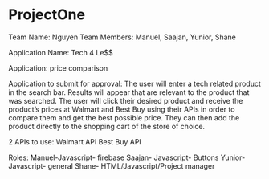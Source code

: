 # ProjectOne

Team Name: Nguyen
Team Members: Manuel, Saajan, Yunior, Shane

Application Name:
Tech 4 Le$$

Application:
price comparison

Application to submit for approval:
The user will enter a tech related product in the search bar. Results will appear that are relevant to the product that was searched. The user will click their desired product and receive the product’s prices at Walmart and Best Buy using their APIs in order to compare them and get the best possible price. They can then add the product directly to the shopping cart of the store of choice.

2 APIs to use:
Walmart API
Best Buy API

Roles:
Manuel-Javascript- firebase
Saajan- Javascript- Buttons
Yunior- Javascript- general
Shane- HTML/Javascript/Project manager
